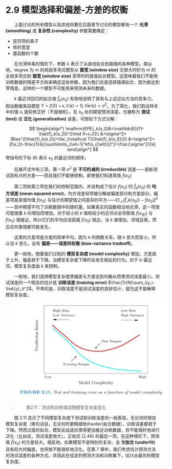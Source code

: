 # 2.9 模型选择和偏差-方差的权衡

<style>p{text-indent:2em;2}</style>

上面讨论的所有模型以及其他将要在后面章节讨论的模型都有一个 **光滑 (smoothing)** 或 **复杂性 (complexity)** 参数需要确定：

- 惩罚项的乘子
- 核的宽度
- 基函数的个数

在光滑样条的情形下，参数 $\lambda$ 表示了从直线拟合到插值的各种模型。类似地，degree 为 $m$ 的局部多项式模型从 **窗宽 (window size)** 无限大时阶为 $m$ 的全局多项式到 **窗宽 (window size)** 至零时的插值拟合模型。这意味着我们不能用训练数据的残差平方和来确定这些参数，因为我们总是选择插值拟合，因为能达到零残差。这样的一个模型不可能用来预测未来的数据。

$k$ 最近邻回归的拟合值 $\hat{f}_k(x_0)$ 有效地说明了其有与上述近似方法的竞争力。假设数据来自模型 $Y=f(X)+\epsilon, \mathbb{E}(\epsilon)=0,\mathrm{Var}(\epsilon)=\sigma^2$。为了简化，我们假设样本中的值 $x_i$ 提前修正好（不是随机）。在 $x_0$ 处的期望预测误差，也被称为 **测试 (test)** 或 **泛化 (generalization)** 误差，可按如下方式分解：

$$
\begin{align*}
\mathrm{EPE}_k(x_0)&=\mathbb{E}[(Y-\hat{f}_k(x_0))^2\mid X=x_0]\\
&=\sigma^2+[Bias^2(\hat{f}_k(x_0))+Var_{\mathcal T}(\hat{f}_k(x_0))]\\
&=\sigma^2+[f(x_0)-\frac{1}{k}\sum\limits_{\ell=1}^kf(x_{(\ell)})]^2+\frac{\sigma^2}{k}
\end{align*}
$$
带括号的下标 $(\ell)$ 表示 $x_0$ 的最近邻的顺序。

在展开式中有三项。第一项 $\sigma^2$ 是 **不可约减的 (irreducible)** 误差——是新测试目标点的方差——而且我们不能够控制，即使我们知道真值 $f(x_0)$

第二项和第三项在我们的控制范围内，并且构成了估计 $f(x_0)$ 时 $\hat f_k(x_0)$ 的 **均方误差 (mean squared error)**，均方误差经常被分解成偏差部分和方差部分。偏差项是真值均值 $f(x_0)$ 与估计的期望值之间差异的平方——$[\mathbb{E}_{\mathcal T}(\hat{f}\_k(x_0))-f(x_0)]^2$——其中期望平均了训练数据中的随机量。如果真实的函数相当地光滑，这一项很可能随着 $k$ 的增加而增加。对于较小的 $k$ 值和较少的近邻点会导致值 $f(x_{(\ell)})$ 与 $f(x_0)$ 很接近，所以它们的平均应该距离 $f(x_0)$ 很近。当 $k$ 值增加，邻域远离，然后任何事情都可能发生。

这里的方差项是方差的简单平均，因为 $k$ 的倒数关系，随 $k$ 变大而变小。所以当 $k$ 变化，会有 **偏差——误差的权衡 (bias-variance tradeoff)**。

更一般地，随着我们过程的 **模型复杂度 (model complexity)** 增加，方差趋于上升，偏差趋于下降。当模型复杂度下降时会发生相反的行为。对于 $k$-最近邻，模型复杂度由 $k$ 来控制。

一般地，我们选择模型复杂度使偏差与方差达到均衡从而使测试误差最小。测试误差的一个明显的估计是 **训练误差 (training error)** $\frac{1}{N}\sum_i(y_i-\hat{y}_i)^2$。不幸的是，训练误差不是测试误差的良好估计，因为这不能解释模型复杂度。

![](../img/02/fig2.11.png)

> 图2.11：测试和训练错误随模型复杂度变化

图 2.11 显示了不同模型复杂度下测试和训练误差的一般表现。无论何时增加模型复杂度（换句话说，无论何时更精细地(harder)拟合数据），训练误差都趋于下降。然而过度的拟合，模型会自适应使得更加接近训练数据，但不能很好地进行泛化（比如说，测试误差很大）。正如式 (2.46) 的最后一项，在这种情形下，预测值 $\hat{f}(x_0)$ 的方差较大。相反地，如果模型不是特别的复杂，会 **欠拟合 (underfit)** 且有较大的偏差，也导致不能很好地泛化。在第 7 章中，我们考虑估计预测方法的测试误差的各种方式，并因此在给定的预测方法和训练集下，估计出最优的模型复杂度。
